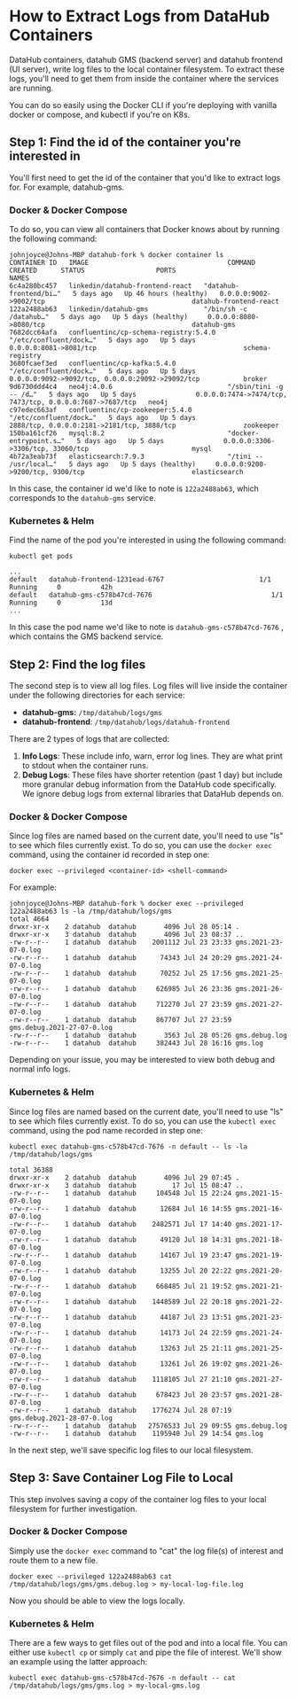 # How to Extract Logs from DataHub Containers

DataHub containers, datahub GMS (backend server) and datahub frontend (UI server), write log files to the local container filesystem. To extract these logs, you'll need to get them from inside the container where the services are running.

You can do so easily using the Docker CLI if you're deploying with vanilla docker or compose, and kubectl if you're on K8s. 

## Step 1: Find the id of the container you're interested in

You'll first need to get the id of the container that you'd like to extract logs for. For example, datahub-gms.

### Docker & Docker Compose

To do so, you can view all containers that Docker knows about by running the following command:

```
johnjoyce@Johns-MBP datahub-fork % docker container ls
CONTAINER ID   IMAGE                                   COMMAND                  CREATED      STATUS                  PORTS                                                      NAMES
6c4a280bc457   linkedin/datahub-frontend-react   "datahub-frontend/bi…"   5 days ago   Up 46 hours (healthy)   0.0.0.0:9002->9002/tcp                                     datahub-frontend-react
122a2488ab63   linkedin/datahub-gms              "/bin/sh -c /datahub…"   5 days ago   Up 5 days (healthy)     0.0.0.0:8080->8080/tcp                                     datahub-gms
7682dcc64afa   confluentinc/cp-schema-registry:5.4.0   "/etc/confluent/dock…"   5 days ago   Up 5 days               0.0.0.0:8081->8081/tcp                                     schema-registry
3680fcaef3ed   confluentinc/cp-kafka:5.4.0             "/etc/confluent/dock…"   5 days ago   Up 5 days               0.0.0.0:9092->9092/tcp, 0.0.0.0:29092->29092/tcp           broker
9d6730ddd4c4   neo4j:4.0.6                             "/sbin/tini -g -- /d…"   5 days ago   Up 5 days               0.0.0.0:7474->7474/tcp, 7473/tcp, 0.0.0.0:7687->7687/tcp   neo4j
c97edec663af   confluentinc/cp-zookeeper:5.4.0         "/etc/confluent/dock…"   5 days ago   Up 5 days               2888/tcp, 0.0.0.0:2181->2181/tcp, 3888/tcp                 zookeeper
150ba161cf26   mysql:8.2                               "docker-entrypoint.s…"   5 days ago   Up 5 days               0.0.0.0:3306->3306/tcp, 33060/tcp                          mysql
4b72a3eab73f   elasticsearch:7.9.3                     "/tini -- /usr/local…"   5 days ago   Up 5 days (healthy)     0.0.0.0:9200->9200/tcp, 9300/tcp                           elasticsearch
```

In this case, the container id we'd like to note is `122a2488ab63`, which corresponds to the `datahub-gms` service.

### Kubernetes & Helm

Find the name of the pod you're interested in using the following command:

```
kubectl get pods

...
default   datahub-frontend-1231ead-6767                        1/1     Running     0          42h
default   datahub-gms-c578b47cd-7676                              1/1     Running     0          13d
...
```

In this case the pod name we'd like to note is `datahub-gms-c578b47cd-7676` , which contains the GMS backend service.

## Step 2: Find the log files

The second step is to view all log files. Log files will live inside the container under the following directories for each service:

- **datahub-gms:** `/tmp/datahub/logs/gms`
- **datahub-frontend**: `/tmp/datahub/logs/datahub-frontend`

There are 2 types of logs that are collected:

1. **Info Logs**: These include info, warn, error log lines. They are what print to stdout when the container runs.
2. **Debug Logs**: These files have shorter retention (past 1 day) but include more granular debug information from the DataHub code specifically. We ignore debug logs from external libraries that DataHub depends on.

### Docker & Docker Compose

Since log files are named based on the current date, you'll need to use "ls" to see which files currently exist. To do so, you can use the `docker exec` command, using the container id recorded in step one:

```
docker exec --privileged <container-id> <shell-command> 
```

For example:

```
johnjoyce@Johns-MBP datahub-fork % docker exec --privileged 122a2488ab63 ls -la /tmp/datahub/logs/gms 
total 4664
drwxr-xr-x    2 datahub  datahub       4096 Jul 28 05:14 .
drwxr-xr-x    3 datahub  datahub       4096 Jul 23 08:37 ..
-rw-r--r--    1 datahub  datahub    2001112 Jul 23 23:33 gms.2021-23-07-0.log
-rw-r--r--    1 datahub  datahub      74343 Jul 24 20:29 gms.2021-24-07-0.log
-rw-r--r--    1 datahub  datahub      70252 Jul 25 17:56 gms.2021-25-07-0.log
-rw-r--r--    1 datahub  datahub     626985 Jul 26 23:36 gms.2021-26-07-0.log
-rw-r--r--    1 datahub  datahub     712270 Jul 27 23:59 gms.2021-27-07-0.log
-rw-r--r--    1 datahub  datahub     867707 Jul 27 23:59 gms.debug.2021-27-07-0.log
-rw-r--r--    1 datahub  datahub       3563 Jul 28 05:26 gms.debug.log
-rw-r--r--    1 datahub  datahub     382443 Jul 28 16:16 gms.log
```

Depending on your issue, you may be interested to view both debug and normal info logs.

### Kubernetes & Helm

Since log files are named based on the current date, you'll need to use "ls" to see which files currently exist. To do so, you can use the `kubectl exec` command, using the pod name recorded in step one:

```
kubectl exec datahub-gms-c578b47cd-7676 -n default -- ls -la /tmp/datahub/logs/gms

total 36388
drwxr-xr-x    2 datahub  datahub       4096 Jul 29 07:45 .
drwxr-xr-x    3 datahub  datahub         17 Jul 15 08:47 ..
-rw-r--r--    1 datahub  datahub     104548 Jul 15 22:24 gms.2021-15-07-0.log
-rw-r--r--    1 datahub  datahub      12684 Jul 16 14:55 gms.2021-16-07-0.log
-rw-r--r--    1 datahub  datahub    2482571 Jul 17 14:40 gms.2021-17-07-0.log
-rw-r--r--    1 datahub  datahub      49120 Jul 18 14:31 gms.2021-18-07-0.log
-rw-r--r--    1 datahub  datahub      14167 Jul 19 23:47 gms.2021-19-07-0.log
-rw-r--r--    1 datahub  datahub      13255 Jul 20 22:22 gms.2021-20-07-0.log
-rw-r--r--    1 datahub  datahub     668485 Jul 21 19:52 gms.2021-21-07-0.log
-rw-r--r--    1 datahub  datahub    1448589 Jul 22 20:18 gms.2021-22-07-0.log
-rw-r--r--    1 datahub  datahub      44187 Jul 23 13:51 gms.2021-23-07-0.log
-rw-r--r--    1 datahub  datahub      14173 Jul 24 22:59 gms.2021-24-07-0.log
-rw-r--r--    1 datahub  datahub      13263 Jul 25 21:11 gms.2021-25-07-0.log
-rw-r--r--    1 datahub  datahub      13261 Jul 26 19:02 gms.2021-26-07-0.log
-rw-r--r--    1 datahub  datahub    1118105 Jul 27 21:10 gms.2021-27-07-0.log
-rw-r--r--    1 datahub  datahub     678423 Jul 28 23:57 gms.2021-28-07-0.log
-rw-r--r--    1 datahub  datahub    1776274 Jul 28 07:19 gms.debug.2021-28-07-0.log
-rw-r--r--    1 datahub  datahub   27576533 Jul 29 09:55 gms.debug.log
-rw-r--r--    1 datahub  datahub    1195940 Jul 29 14:54 gms.log
```

In the next step, we'll save specific log files to our local filesystem.

## Step 3: Save Container Log File to Local

This step involves saving a copy of the container log files to your local filesystem for further investigation.

### Docker & Docker Compose

Simply use the `docker exec` command to "cat" the log file(s) of interest and route them to a new file.

```
docker exec --privileged 122a2488ab63 cat /tmp/datahub/logs/gms/gms.debug.log > my-local-log-file.log
```

Now you should be able to view the logs locally.

### Kubernetes & Helm

There are a few ways to get files out of the pod and into a local file. You can either use `kubectl cp` or simply `cat` and pipe the file of interest. We'll show an example using the latter approach:

```
kubectl exec datahub-gms-c578b47cd-7676 -n default -- cat /tmp/datahub/logs/gms/gms.log > my-local-gms.log
```